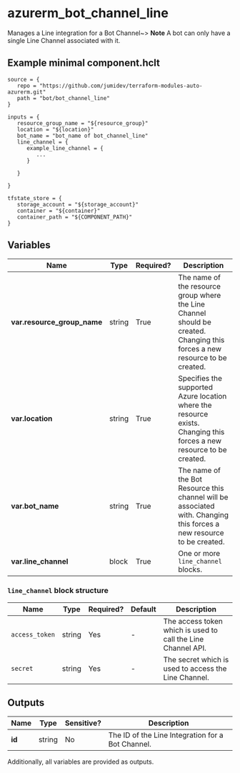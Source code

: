 # azurerm_bot_channel_line

Manages a Line integration for a Bot Channel~> **Note** A bot can only have a single Line Channel associated with it.

## Example minimal component.hclt

```hcl
source = {
   repo = "https://github.com/jumidev/terraform-modules-auto-azurerm.git" 
   path = "bot/bot_channel_line" 
}

inputs = {
   resource_group_name = "${resource_group}" 
   location = "${location}" 
   bot_name = "bot_name of bot_channel_line" 
   line_channel = {
      example_line_channel = {
         ...
      }
  
   }
 
}

tfstate_store = {
   storage_account = "${storage_account}" 
   container = "${container}" 
   container_path = "${COMPONENT_PATH}" 
}

```

## Variables

| Name | Type | Required? |  Description |
| ---- | ---- | --------- |  ----------- |
| **var.resource_group_name** | string | True | The name of the resource group where the Line Channel should be created. Changing this forces a new resource to be created. | 
| **var.location** | string | True | Specifies the supported Azure location where the resource exists. Changing this forces a new resource to be created. | 
| **var.bot_name** | string | True | The name of the Bot Resource this channel will be associated with. Changing this forces a new resource to be created. | 
| **var.line_channel** | block | True | One or more `line_channel` blocks. | 

### `line_channel` block structure

| Name | Type | Required? | Default | Description |
| ---- | ---- | --------- | ------- | ----------- |
| `access_token` | string | Yes | - | The access token which is used to call the Line Channel API. |
| `secret` | string | Yes | - | The secret which is used to access the Line Channel. |



## Outputs

| Name | Type | Sensitive? | Description |
| ---- | ---- | --------- | --------- |
| **id** | string | No  | The ID of the Line Integration for a Bot Channel. | 

Additionally, all variables are provided as outputs.
